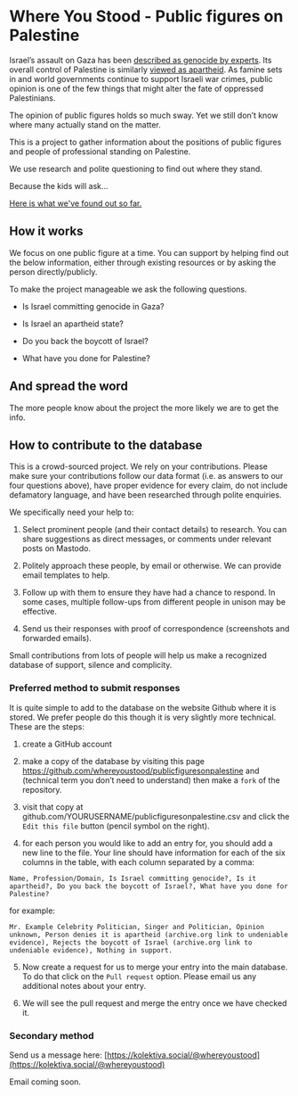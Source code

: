 # Where You Stood - Public figures on Palestine

Israel’s assault on Gaza has been [described as genocide by experts](https://en.wikipedia.org/wiki/Gaza_genocide). Its overall control of Palestine is similarly [viewed as apartheid](https://www.amnesty.org/en/latest/campaigns/2022/02/israels-system-of-apartheid/). As famine sets in and world governments continue to support Israeli war crimes, public opinion is one of the few things that might alter the fate of oppressed Palestinians.

The opinion of public figures holds so much sway.
Yet we still don’t know where many actually stand on the matter.

This is a project to gather information about the positions of public figures and people of professional standing on Palestine.

We use research and polite questioning to find out where they stand.

Because the kids will ask…

[Here is what we've found out so far.](https://github.com/whereyoustood/publicfiguresonpalestine/blob/main/positionsonpalestine.csv)

## How it works

We focus on one public figure at a time. You can support by helping find out the below information, either through existing resources or by asking the person directly/publicly. 

To make the project manageable we ask the following questions.

- Is Israel committing genocide in Gaza?

- Is Israel an apartheid state?

- Do you back the boycott of Israel?

- What have you done for Palestine?




## And spread the word 

The more people know about the project the more likely we are to get the info.


## How to contribute to the database

This is a crowd-sourced project. We rely on your contributions. Please make sure your contributions follow our data format (i.e. as answers to our four questions above), have proper evidence for every claim, do not include defamatory language, and have been researched through polite enquiries.

We specifically need your help to:

1) Select prominent people (and their contact details) to research. You can share suggestions as direct messages, or comments under relevant posts on Mastodo.

2) Politely approach these people, by email or otherwise. We can provide email templates to help.

3) Follow up with them to ensure they have had a chance to respond. In some cases, multiple follow-ups from different people in unison may be effective.

4) Send us their responses with proof of correspondence (screenshots and forwarded emails).

Small contributions from lots of people will help us make a recognized database of support, silence and complicity. 




### Preferred method to submit responses

It is quite simple to add to the database on the website Github where it is stored. We prefer people do this though it is very slightly more technical. These are the steps:

1) create a GitHub account
   
2) make a copy of the database by visiting this page https://github.com/whereyoustood/publicfiguresonpalestine and (technical term you don’t need to understand) then make a `fork` of the repository.

3) visit that copy at github.com/YOURUSERNAME/publicfiguresonpalestine.csv and click the `Edit this file` button (pencil symbol on the right).

4) for each person you would like to add an entry for, you should add a new line to the file. Your line should have information for each of the six columns in the table, with each column separated by a comma:

`Name, Profession/Domain, Is Israel committing genocide?, Is it apartheid?, Do you back the boycott of Israel?, What have you done for Palestine?`

for example:

`Mr. Example Celebrity Politician, Singer and Politician, Opinion unknown, Person denies it is apartheid (archive.org link to undeniable evidence), Rejects the boycott of Israel (archive.org link to undeniable evidence), Nothing in support.`

5) Now create a request for us to merge your entry into the main database. To do that click on the `Pull request` option. Please email us any additional notes about your entry.

6) We will see the pull request and merge the entry once we have checked it.


### Secondary method

Send us a message here: [https://kolektiva.social/@whereyoustood](https://kolektiva.social/@whereyoustood)

Email coming soon.
